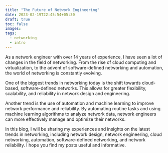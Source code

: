 ```yaml
---
title: "The Future of Network Engineering"
date: 2023-02-19T22:45:54+05:30
draft: true
toc: false
images:
tags:
  - networking
  - intro
---
```


As a network engineer with over 14 years of experience, I have seen a lot of changes in the field of networking. 
From the rise of cloud computing and virtualization, to the advent of software-defined networking and automation, 
the world of networking is constantly evolving.

One of the biggest trends in networking today is the shift towards cloud-based, software-defined networks. This 
allows for greater flexibility, scalability, and reliability in network design and engineering.

Another trend is the use of automation and machine learning to improve network performance and reliability. By 
automating routine tasks and using machine learning algorithms to analyze network data, network engineers can more 
effectively manage and optimize their networks.

In this blog, I will be sharing my experiences and insights on the latest trends in networking, including network 
design, network engineering, cloud networking, automation, software-defined networking, and network reliability. I 
hope you find my posts useful and informative.
